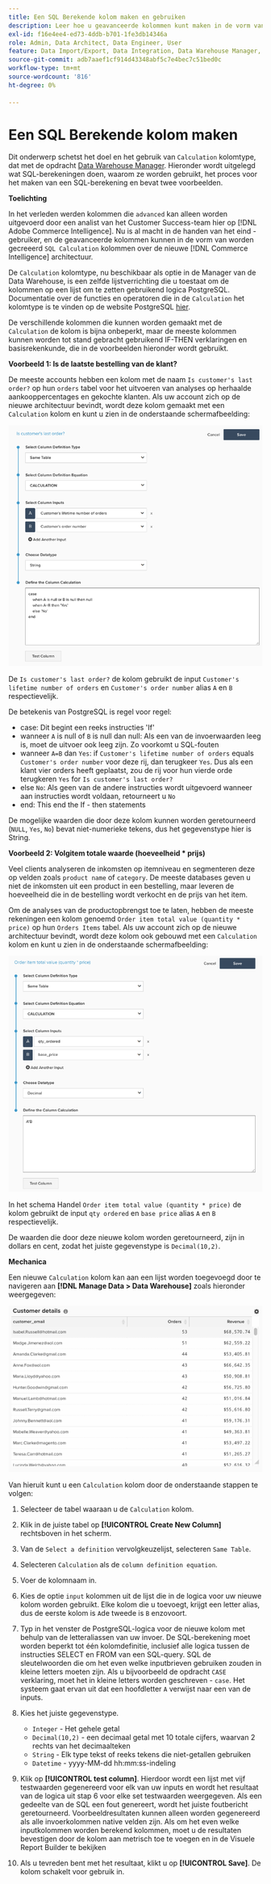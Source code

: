 ```yaml
---
title: Een SQL Berekende kolom maken en gebruiken
description: Leer hoe u geavanceerde kolommen kunt maken in de vorm van SQL-berekeningskolommen op de nieuwe Adobe Commerce Intelligence-architectuur.
exl-id: f16e4ee4-ed73-4ddb-b701-1fe3db14346a
role: Admin, Data Architect, Data Engineer, User
feature: Data Import/Export, Data Integration, Data Warehouse Manager, SQL Report Builder, Commerce Tables
source-git-commit: adb7aaef1cf914d43348abf5c7e4bec7c51bed0c
workflow-type: tm+mt
source-wordcount: '816'
ht-degree: 0%

---
```


# Een SQL Berekende kolom maken

Dit onderwerp schetst het doel en het gebruik van `Calculation` kolomtype, dat met de opdracht [Data Warehouse Manager](../data-warehouse-mgr/tour-dwm.md). Hieronder wordt uitgelegd wat SQL-berekeningen doen, waarom ze worden gebruikt, het proces voor het maken van een SQL-berekening en bevat twee voorbeelden.

**Toelichting**

In het verleden werden kolommen die `advanced` kan alleen worden uitgevoerd door een analist van het Customer Success-team hier op [!DNL Adobe Commerce Intelligence]. Nu is al macht in de handen van het eind - gebruiker, en de geavanceerde kolommen kunnen in de vorm van worden gecreeerd `SQL Calculation` kolommen over de nieuwe [!DNL Commerce Intelligence] architectuur.

De `Calculation` kolomtype, nu beschikbaar als optie in de Manager van de Data Warehouse, is een zelfde lijstverrichting die u toestaat om de kolommen op een lijst om te zetten gebruikend logica PostgreSQL. Documentatie over de functies en operatoren die in de `Calculation` het kolomtype is te vinden op de website PostgreSQL [hier](https://www.postgresql.org/docs/9.6/functions.html).

De verschillende kolommen die kunnen worden gemaakt met de `Calculation` de kolom is bijna onbeperkt, maar de meeste kolommen kunnen worden tot stand gebracht gebruikend IF-THEN verklaringen en basisrekenkunde, die in de voorbeelden hieronder wordt gebruikt.

**Voorbeeld 1: Is de laatste bestelling van de klant?**

De meeste accounts hebben een kolom met de naam `Is customer's last order?` op hun `orders` tabel voor het uitvoeren van analyses op herhaalde aankooppercentages en gekochte klanten. Als uw account zich op de nieuwe architectuur bevindt, wordt deze kolom gemaakt met een `Calculation` kolom en kunt u zien in de onderstaande schermafbeelding:

![](../../assets/Is_customer_s_last_order.png)

De `Is customer's last order?` de kolom gebruikt de input `Customer's lifetime number of orders` en `Customer's order number` alias `A` en `B` respectievelijk.

De betekenis van PostgreSQL is regel voor regel:

* case: Dit begint een reeks instructies &#39;If&#39;
* wanneer `A` is null of `B` is null dan null: Als een van de invoerwaarden leeg is, moet de uitvoer ook leeg zijn. Zo voorkomt u SQL-fouten
* wanneer `A=B` dan `Yes`: if `Customer's lifetime number of orders` equals `Customer's order number` voor deze rij, dan terugkeer `Yes`. Dus als een klant vier orders heeft geplaatst, zou de rij voor hun vierde orde terugkeren `Yes` for `Is customer's last order?`
* else `No`: Als geen van de andere instructies wordt uitgevoerd wanneer aan instructies wordt voldaan, retourneert u `No`
* end: This end the If - then statements

De mogelijke waarden die door deze kolom kunnen worden geretourneerd (`NULL`, `Yes`, `No`) bevat niet-numerieke tekens, dus het gegevenstype hier is String.

**Voorbeeld 2: Volgitem totale waarde (hoeveelheid * prijs)**

Veel clients analyseren de inkomsten op itemniveau en segmenteren deze op velden zoals `product name` of `category`. De meeste databases geven u niet de inkomsten uit een product in een bestelling, maar leveren de hoeveelheid die in de bestelling wordt verkocht en de prijs van het item.

Om de analyses van de productopbrengst toe te laten, hebben de meeste rekeningen een kolom genoemd `Order item total value (quantity * price)` op hun `Orders Items` tabel. Als uw account zich op de nieuwe architectuur bevindt, wordt deze kolom ook gebouwd met een `Calculation` kolom en kunt u zien in de onderstaande schermafbeelding:

![](../../assets/Order_item_total_value.png)

In het schema Handel `Order item total value (quantity * price)` de kolom gebruikt de input `qty ordered` en `base price` alias `A` en `B` respectievelijk.

De waarden die door deze nieuwe kolom worden geretourneerd, zijn in dollars en cent, zodat het juiste gegevenstype is `Decimal(10,2)`.

**Mechanica**

Een nieuwe `Calculation` kolom kan aan een lijst worden toegevoegd door te navigeren aan **[!DNL Manage Data > Data Warehouse]** zoals hieronder weergegeven:

![](../../assets/blobid2.png)

Van hieruit kunt u een `Calculation` kolom door de onderstaande stappen te volgen:

1. Selecteer de tabel waaraan u de `Calculation` kolom.
1. Klik in de juiste tabel op **[!UICONTROL Create New Column]** rechtsboven in het scherm.
1. Van de `Select a definition` vervolgkeuzelijst, selecteren `Same Table`.
1. Selecteren `Calculation` als de `column definition equation`.
1. Voer de kolomnaam in.
1. Kies de optie `input` kolommen uit de lijst die in de logica voor uw nieuwe kolom worden gebruikt. Elke kolom die u toevoegt, krijgt een letter alias, dus de eerste kolom is `A`de tweede is `B` enzovoort.
1. Typ in het venster de PostgreSQL-logica voor de nieuwe kolom met behulp van de letteraliassen van uw invoer. De SQL-berekening moet worden beperkt tot één kolomdefinitie, inclusief alle logica tussen de instructies SELECT en FROM van een SQL-query. SQL de sleutelwoorden die om het even welke inputbrieven gebruiken zouden in kleine letters moeten zijn. Als u bijvoorbeeld de opdracht `CASE` verklaring, moet het in kleine letters worden geschreven - `case`. Het systeem gaat ervan uit dat een hoofdletter `A` verwijst naar een van de inputs.
1. Kies het juiste gegevenstype.
   * `Integer` - Het gehele getal
   * `Decimal(10,2)` - een decimaal getal met 10 totale cijfers, waarvan 2 rechts van het decimaalteken
   * `String` - Elk type tekst of reeks tekens die niet-getallen gebruiken
   * `Datetime` - yyyy-MM-dd hh:mm:ss-indeling

1. Klik op **[!UICONTROL test column]**. Hierdoor wordt een lijst met vijf testwaarden gegenereerd voor elk van uw inputs en wordt het resultaat van de logica uit stap 6 voor elke set testwaarden weergegeven. Als een gedeelte van de SQL een fout genereert, wordt het juiste foutbericht geretourneerd. Voorbeeldresultaten kunnen alleen worden gegenereerd als alle invoerkolommen native velden zijn. Als om het even welke inputkolommen worden berekend kolommen, moet u de resultaten bevestigen door de kolom aan metrisch toe te voegen en in de Visuele Report Builder te bekijken

1. Als u tevreden bent met het resultaat, klikt u op **[!UICONTROL Save]**. De kolom schakelt voor gebruik in.
